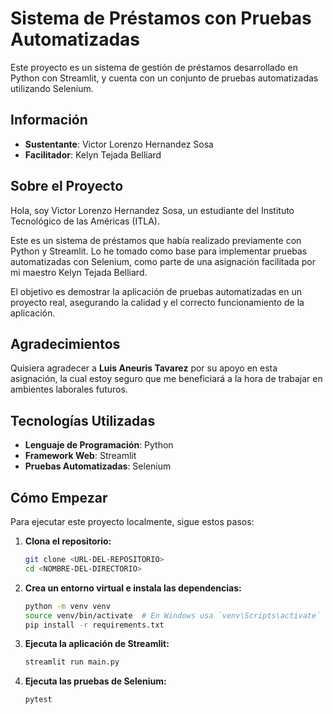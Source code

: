 # Sistema de Préstamos con Pruebas Automatizadas

Este proyecto es un sistema de gestión de préstamos desarrollado en Python con Streamlit, y cuenta con un conjunto de pruebas automatizadas utilizando Selenium.

## Información

-   **Sustentante**: Victor Lorenzo Hernandez Sosa
-   **Facilitador**: Kelyn Tejada Belliard

## Sobre el Proyecto

Hola, soy Victor Lorenzo Hernandez Sosa, un estudiante del Instituto Tecnológico de las Américas (ITLA).

Este es un sistema de préstamos que había realizado previamente con Python y Streamlit. Lo he tomado como base para implementar pruebas automatizadas con Selenium, como parte de una asignación facilitada por mi maestro Kelyn Tejada Belliard.

El objetivo es demostrar la aplicación de pruebas automatizadas en un proyecto real, asegurando la calidad y el correcto funcionamiento de la aplicación.

## Agradecimientos

Quisiera agradecer a **Luis Aneuris Tavarez** por su apoyo en esta asignación, la cual estoy seguro que me beneficiará a la hora de trabajar en ambientes laborales futuros.

## Tecnologías Utilizadas

-   **Lenguaje de Programación**: Python
-   **Framework Web**: Streamlit
-   **Pruebas Automatizadas**: Selenium

## Cómo Empezar

Para ejecutar este proyecto localmente, sigue estos pasos:

1.  **Clona el repositorio:**
    ```bash
    git clone <URL-DEL-REPOSITORIO>
    cd <NOMBRE-DEL-DIRECTORIO>
    ```

2.  **Crea un entorno virtual e instala las dependencias:**
    ```bash
    python -m venv venv
    source venv/bin/activate  # En Windows usa `venv\Scripts\activate`
    pip install -r requirements.txt
    ```

3.  **Ejecuta la aplicación de Streamlit:**
    ```bash
    streamlit run main.py
    ```

4.  **Ejecuta las pruebas de Selenium:**
    ```bash
    pytest
    ```
